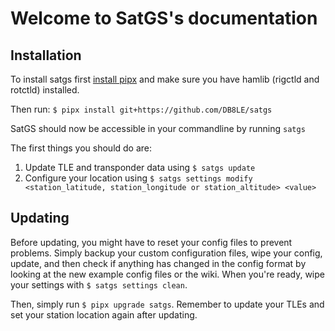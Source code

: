 # Welcome to SatGS's documentation

## Installation

To install satgs first [install pipx](https://pipx.pypa.io/latest/installation/) and make sure you have hamlib (rigctld and rotctld) installed.

Then run: `$ pipx install git+https://github.com/DB8LE/satgs`

SatGS should now be accessible in your commandline by running `satgs`

The first things you should do are:

1. Update TLE and transponder data using `$ satgs update`
2. Configure your location using `$ satgs settings modify <station_latitude, station_longitude or station_altitude> <value>`

## Updating

Before updating, you might have to reset your config files to prevent problems. Simply backup your custom configuration files, wipe your config, update, and then check if anything has changed in the config format by looking at the new example config files or the wiki. When you're ready, wipe your settings with `$ satgs settings clean`.

Then, simply run `$ pipx upgrade satgs`. Remember to update your TLEs and set your station location again after updating.

